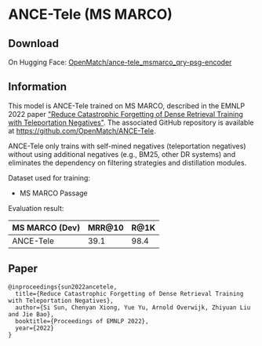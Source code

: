 # ANCE-Tele (MS MARCO)

## Download

On Hugging Face: [OpenMatch/ance-tele_msmarco_qry-psg-encoder](https://huggingface.co/OpenMatch/ance-tele_msmarco_qry-psg-encoder)

## Information

This model is ANCE-Tele trained on MS MARCO, described in the EMNLP 2022 paper ["Reduce Catastrophic Forgetting of Dense Retrieval Training with Teleportation Negatives"](https://arxiv.org/pdf/2210.17167.pdf). The associated GitHub repository is available at https://github.com/OpenMatch/ANCE-Tele.

ANCE-Tele only trains with self-mined negatives (teleportation negatives) without using additional negatives (e.g., BM25, other DR systems) and eliminates the dependency on filtering strategies and distillation modules.

Dataset used for training:
* MS MARCO Passage

Evaluation result:

|MS MARCO (Dev)|MRR@10|R@1K|
|:---|:---|:---|
|ANCE-Tele|39.1|98.4|

## Paper

```
@inproceedings{sun2022ancetele,
  title={Reduce Catastrophic Forgetting of Dense Retrieval Training with Teleportation Negatives},
  author={Si Sun, Chenyan Xiong, Yue Yu, Arnold Overwijk, Zhiyuan Liu and Jie Bao},
  booktitle={Proceedings of EMNLP 2022},
  year={2022}
}
```

